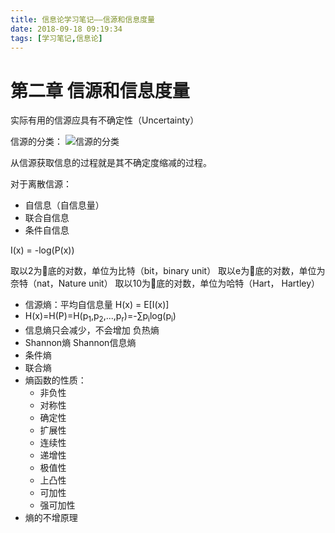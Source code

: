 ```yaml
---
title: 信息论学习笔记——信源和信息度量
date: 2018-09-18 09:19:34
tags: [学习笔记,信息论]
---
```

# 第二章 信源和信息度量

实际有用的信源应具有不确定性（Uncertainty）

信源的分类：
![信源的分类](https://ws1.sinaimg.cn/large/006tNbRwgy1fvdfmbbri5j30vc0jcjud.jpg)

从信源获取信息的过程就是其不确定度缩减的过程。

对于离散信源：

+ 自信息（自信息量）
+ 联合自信息
+ 条件自信息

I(x) = -log(P(x))

<!-- more -->

取以2为底的对数，单位为比特（bit，binary unit）
取以e为底的对数，单位为奈特（nat，Nature unit）
取以10为底的对数，单位为哈特（Hart， Hartley）

+ 信源熵：平均自信息量 H(x) = E[I(x)]
+ H(x)=H(P)=H(p<sub>1</sub>,p<sub>2</sub>,...,p<sub>r</sub>)=-∑p<sub>i</sub>log(p<sub>i</sub>)
+ 信息熵只会减少，不会增加 负热熵
+ Shannon熵 Shannon信息熵
+ 条件熵
+ 联合熵
+ 熵函数的性质：
  + 非负性
  + 对称性
  + 确定性
  + 扩展性
  + 连续性
  + 递增性
  + 极值性
  + 上凸性
  + 可加性
  + 强可加性
+ 熵的不增原理